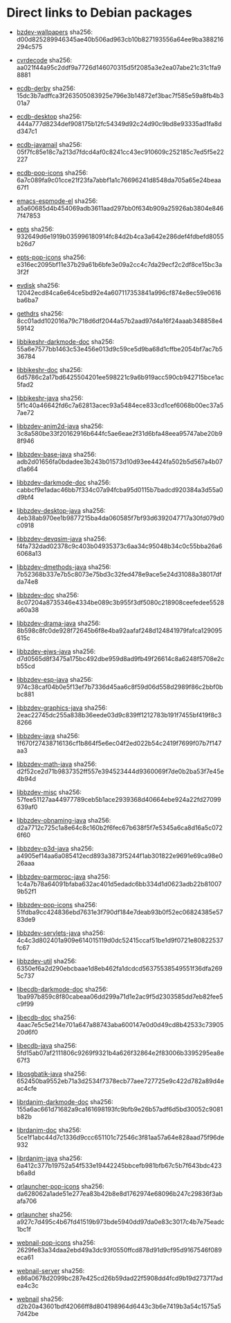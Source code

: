 # Direct links to Debian packages
 
  - [bzdev-wallpapers](./archive/pool/contrib/b/bzdev-wallpapers/bzdev-wallpapers_1.0.0_all.deb)
    sha256: d00d825289946345ae40b506ad963cb10b827193556a64ee9ba388216294c575
 
  - [cvrdecode](./archive/pool/contrib/c/cvrdecode/cvrdecode_1.2_all.deb)
    sha256: aa021f44a95c2ddf9a7726d146070315d5f2085a3e2ea07abe21c31c1fa98881
 
  - [ecdb-derby](./archive/pool/contrib/e/ecdb-derby/ecdb-derby_0.1.7_all.deb)
    sha256: 15dc3b7adffca3f263505083925e796e3b14872ef3bac7f585e59a8fb4b301a7
 
  - [ecdb-desktop](./archive/pool/contrib/e/ecdb-desktop/ecdb-desktop_0.1.7_all.deb)
    sha256: 444a777d8234def908175b12fc54349d92c24d90c9bd8e93335ad1fa8dd347c1
 
  - [ecdb-javamail](./archive/pool/contrib/e/ecdb-javamail/ecdb-javamail_0.1.7_all.deb)
    sha256: 05f7fc85e18c7a213d7fdcd4af0c8241cc43ec910609c252185c7ed5f5e22227
 
  - [ecdb-pop-icons](./archive/pool/contrib/e/ecdb-pop-icons/ecdb-pop-icons_0.1.7_all.deb)
    sha256: 6a7c089fa9c01cce21f23fa7abbf1a1c76696241d8548da705a65e24beaa67f1
 
  - [emacs-espmode-el](./archive/pool/contrib/e/emacs-espmode-el/emacs-espmode-el_1.1_all.deb)
    sha256: a5a60685d4b454069adb3611aad297bb0f634b909a25926ab3804e8467f47853
 
  - [epts](./archive/pool/contrib/e/epts/epts_1.1.28_all.deb)
    sha256: 932649d6e1919b035996180914fc84d2b4ca3a642e286def4fdbefd8055b26d7
 
  - [epts-pop-icons](./archive/pool/contrib/e/epts-pop-icons/epts-pop-icons_1.1.28_all.deb)
    sha256: e316ec2095bf11e37b29a61b6bfe3e09a2cc4c7da29ecf2c2df8ce15bc3a3f2f
 
  - [evdisk](./archive/pool/contrib/e/evdisk/evdisk_1.13.1_all.deb)
    sha256: 12042ecd84ca6e64ce5bd92e4a607117353841a996cf874e8ec59e0616ba6ba7
 
  - [gethdrs](./archive/pool/contrib/g/gethdrs/gethdrs_1.1.1_all.deb)
    sha256: 8cc01add102016a79c718d6df2044a57b2aad97d4a16f24aaab348858e459142
 
  - [libbikeshr-darkmode-doc](./archive/pool/contrib/libb/libbikeshr-darkmode-doc/libbikeshr-darkmode-doc_1.4.9_all.deb)
    sha256: 55a6e7577bb1463c53e456e013d9c59ce5d9ba68d1cffbe2054bf7ac7b536784
 
  - [libbikeshr-doc](./archive/pool/contrib/libb/libbikeshr-doc/libbikeshr-doc_1.4.9_all.deb)
    sha256: 6d5786c2a17bd6425504201ee598221c9a6b919acc590cb942715bce1ac5fad2
 
  - [libbikeshr-java](./archive/pool/contrib/libb/libbikeshr-java/libbikeshr-java_1.4.9_all.deb)
    sha256: 5f1c40a46642fd6c7a62813acec93a5484ece833cd1cef6068b00ec37a57ae72
 
  - [libbzdev-anim2d-java](./archive/pool/contrib/libb/libbzdev-anim2d-java/libbzdev-anim2d-java_2.1.21_all.deb)
    sha256: 3c8a580be33f20162916b644fc5ae6eae2f31d6bfa48eea95747abe20b98f946
 
  - [libbzdev-base-java](./archive/pool/contrib/libb/libbzdev-base-java/libbzdev-base-java_2.1.21_all.deb)
    sha256: adb2d01656fa0bdadee3b243b01573d10d93ee4424fa502b5d567a4b07d1a664
 
  - [libbzdev-darkmode-doc](./archive/pool/contrib/libb/libbzdev-darkmode-doc/libbzdev-darkmode-doc_2.1.21_all.deb)
    sha256: cabbcf9e1adac46bb7f334c07a94fcba95d0115b7badcd920384a3d55a0d9bf4
 
  - [libbzdev-desktop-java](./archive/pool/contrib/libb/libbzdev-desktop-java/libbzdev-desktop-java_2.1.21_all.deb)
    sha256: 4eb38ab970ee1b9877215ba4da060585f7bf93d6392047717a30fd079d0c0918
 
  - [libbzdev-devqsim-java](./archive/pool/contrib/libb/libbzdev-devqsim-java/libbzdev-devqsim-java_2.1.21_all.deb)
    sha256: f4fa732dad02378c9c403b04935373c6aa34c95048b34c0c55bba26a66068a13
 
  - [libbzdev-dmethods-java](./archive/pool/contrib/libb/libbzdev-dmethods-java/libbzdev-dmethods-java_2.1.21_all.deb)
    sha256: 7b52368b337e7b5c8073e75bd3c32fed478e9ace5e24d31088a38017dfda74e8
 
  - [libbzdev-doc](./archive/pool/contrib/libb/libbzdev-doc/libbzdev-doc_2.1.21_all.deb)
    sha256: 8c07204a8735346e4334be089c3b955f3df5080c218908ceefedee5528a60a38
 
  - [libbzdev-drama-java](./archive/pool/contrib/libb/libbzdev-drama-java/libbzdev-drama-java_2.1.21_all.deb)
    sha256: 8b598c8fc0de928f72645b6f8e4ba92aafaf248d124841979fafca129095615c
 
  - [libbzdev-ejws-java](./archive/pool/contrib/libb/libbzdev-ejws-java/libbzdev-ejws-java_2.1.21_all.deb)
    sha256: d7d0565d8f3475a175bc492dbe959d8ad9fb49f26614c8a6248f5708e2cb55cd
 
  - [libbzdev-esp-java](./archive/pool/contrib/libb/libbzdev-esp-java/libbzdev-esp-java_2.1.21_all.deb)
    sha256: 974c38caf04b0e5f13ef7b7336d45aa6c8f59d06d558d2989f86c2bbf0bbc881
 
  - [libbzdev-graphics-java](./archive/pool/contrib/libb/libbzdev-graphics-java/libbzdev-graphics-java_2.1.21_all.deb)
    sha256: 2eac22745dc255a838b36eede03d9c839ff1212783b191f7455bf419f8c38266
 
  - [libbzdev-java](./archive/pool/contrib/libb/libbzdev-java/libbzdev-java_2.1.21_all.deb)
    sha256: 1f670f27438716136cf1b864f5e6ec04f2ed022b54c2419f7699f07b7f147aa3
 
  - [libbzdev-math-java](./archive/pool/contrib/libb/libbzdev-math-java/libbzdev-math-java_2.1.21_all.deb)
    sha256: d2f52ce2d71b9837352ff557e394523444d9360069f7de0b2ba53f7e45e4b94d
 
  - [libbzdev-misc](./archive/pool/contrib/libb/libbzdev-misc/libbzdev-misc_2.1.21_all.deb)
    sha256: 57fee51127aa44977789ceb5b1ace2939368d40664ebe924a22fd27099639af0
 
  - [libbzdev-obnaming-java](./archive/pool/contrib/libb/libbzdev-obnaming-java/libbzdev-obnaming-java_2.1.21_all.deb)
    sha256: d2a7712c725c1a8e64c8c160b2f6fec67b638f5f7e5345a6ca8d16a5c0726f60
 
  - [libbzdev-p3d-java](./archive/pool/contrib/libb/libbzdev-p3d-java/libbzdev-p3d-java_2.1.21_all.deb)
    sha256: a4905ef14aa6a085412ecd893a3873f5244f1ab301822e9691e69ca98e026aaa
 
  - [libbzdev-parmproc-java](./archive/pool/contrib/libb/libbzdev-parmproc-java/libbzdev-parmproc-java_2.1.21_all.deb)
    sha256: 1c4a7b78a64091bfaba632ac401d5edadc6bb334d1d0623adb22b810079b52f1
 
  - [libbzdev-pop-icons](./archive/pool/contrib/libb/libbzdev-pop-icons/libbzdev-pop-icons_2.1.21_all.deb)
    sha256: 51fdba9cc424836ebd7631e3f790df184e7deab93b0f52ec06824385e5783de9
 
  - [libbzdev-servlets-java](./archive/pool/contrib/libb/libbzdev-servlets-java/libbzdev-servlets-java_2.1.21_all.deb)
    sha256: 4c4c3d802401a909e614015119d0dc52415ccaf51be1d9f0721e80822537fc67
 
  - [libbzdev-util](./archive/pool/contrib/libb/libbzdev-util/libbzdev-util_2.1.21_all.deb)
    sha256: 6350ef6a2d290ebcbaae1d8eb462fa1dcdcd56375538549551f36dfa2695c737
 
  - [libecdb-darkmode-doc](./archive/pool/contrib/libe/libecdb-darkmode-doc/libecdb-darkmode-doc_0.1.7_all.deb)
    sha256: 1ba997b859c8f80cabeaa06dd299a71d1e2ac9f5d2303585dd7eb82fee5c9f99
 
  - [libecdb-doc](./archive/pool/contrib/libe/libecdb-doc/libecdb-doc_0.1.7_all.deb)
    sha256: 4aac7e5c5e214e701a647a88743aba600147e0d0d49cd8b42533c7390520d6f0
 
  - [libecdb-java](./archive/pool/contrib/libe/libecdb-java/libecdb-java_0.1.7_all.deb)
    sha256: 5fd15ab07af2111806c9269f9321b4a626f32864e2f83006b3395295ea8e67f3
 
  - [libosgbatik-java](./archive/pool/contrib/libo/libosgbatik-java/libosgbatik-java_0.4.2_all.deb)
    sha256: 652450ba9552eb71a3d2534f7378ecb77aee727725e9c422d782a89d4eac4cfe
 
  - [librdanim-darkmode-doc](./archive/pool/contrib/libr/librdanim-darkmode-doc/librdanim-darkmode-doc_1.4.13_all.deb)
    sha256: 155a6ac661d71682a9ca161698193fc9bfb9e26b57adf6d5bd30052c9081b82b
 
  - [librdanim-doc](./archive/pool/contrib/libr/librdanim-doc/librdanim-doc_1.4.13_all.deb)
    sha256: 5ce1f1abc44d7c1336d9ccc651101c72546c3f81aa57a64e828aad75f96de932
 
  - [librdanim-java](./archive/pool/contrib/libr/librdanim-java/librdanim-java_1.4.13_all.deb)
    sha256: 6a412c377b19752a54f533e19442245bbcefb981bfb67c5b7f643bdc423b6a8d
 
  - [qrlauncher-pop-icons](./archive/pool/contrib/q/qrlauncher-pop-icons/qrlauncher-pop-icons_1.14_all.deb)
    sha256: da628062a1ade51e277ea83b42b8e8d1762974e68096b247c29836f3abafa706
 
  - [qrlauncher](./archive/pool/contrib/q/qrlauncher/qrlauncher_1.14_all.deb)
    sha256: a927c7d495c4b67fd41519b973bde5940dd97da0e83c3017c4b7e75eadc1bc1f
 
  - [webnail-pop-icons](./archive/pool/contrib/w/webnail-pop-icons/webnail-pop-icons_1.6.27_all.deb)
    sha256: 2629fe83a34daa2ebd49a3dc93f0550ffcd878d91d9cf95d9167546f089eca61
 
  - [webnail-server](./archive/pool/contrib/w/webnail-server/webnail-server_1.6.27_all.deb)
    sha256: e86a0678d2099bc287e425cd26b59dad22f5908dd4fcd9b19d273717adea4c3c
 
  - [webnail](./archive/pool/contrib/w/webnail/webnail_1.6.27_all.deb)
    sha256: d2b20a43601bdf42066ff8d804198964d6443c3b6e7419b3a54c1575a57d42be
